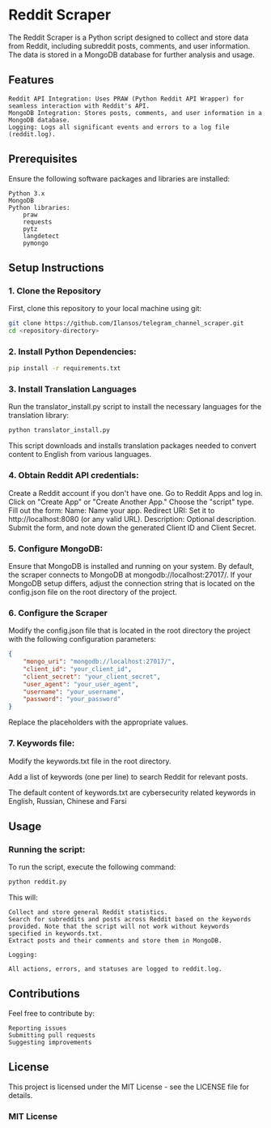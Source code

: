 # Reddit Scraper

The Reddit Scraper is a Python script designed to collect and store data from Reddit, including subreddit posts, comments, and user information. The data is stored in a MongoDB database for further analysis and usage.

## Features

    Reddit API Integration: Uses PRAW (Python Reddit API Wrapper) for seamless interaction with Reddit's API.
    MongoDB Integration: Stores posts, comments, and user information in a MongoDB database.
    Logging: Logs all significant events and errors to a log file (reddit.log).

## Prerequisites

Ensure the following software packages and libraries are installed:

    Python 3.x
    MongoDB
    Python libraries:
        praw
        requests
        pytz
        langdetect
        pymongo

## Setup Instructions

### 1. Clone the Repository

First, clone this repository to your local machine using git:

```bash
git clone https://github.com/Ilansos/telegram_channel_scraper.git
cd <repository-directory>
```

### 2. Install Python Dependencies:

```bash
pip install -r requirements.txt
```

### 3. Install Translation Languages

Run the translator_install.py script to install the necessary languages for the translation library:

```bash
python translator_install.py
```

This script downloads and installs translation packages needed to convert content to English from various languages.


### 4. Obtain Reddit API credentials:

Create a Reddit account if you don't have one.
Go to Reddit Apps and log in.
Click on "Create App" or "Create Another App."
Choose the "script" type.
Fill out the form:
    Name: Name your app.
    Redirect URI: Set it to http://localhost:8080 (or any valid URL).
    Description: Optional description.
Submit the form, and note down the generated Client ID and Client Secret.

### 5. Configure MongoDB:

Ensure that MongoDB is installed and running on your system. By default, the scraper connects to MongoDB at mongodb://localhost:27017/. If your MongoDB setup differs, adjust the connection string that is located on the config.json file on the root directory of the project.

### 6. Configure the Scraper

Modify the config.json file that is located in the root directory the project with the following configuration parameters:

```json
{
    "mongo_uri": "mongodb://localhost:27017/",
    "client_id": "your_client_id",
    "client_secret": "your_client_secret",
    "user_agent": "your_user_agent",
    "username": "your_username",
    "password": "your_password"
}
```

Replace the placeholders with the appropriate values.

### 7. Keywords file:

Modify the keywords.txt file in the root directory.

Add a list of keywords (one per line) to search Reddit for relevant posts.

The default content of keywords.txt are cybersecurity related keywords in English, Russian, Chinese and Farsi

## Usage

### Running the script:

To run the script, execute the following command:

```bash
python reddit.py
```

This will:

    Collect and store general Reddit statistics.
    Search for subreddits and posts across Reddit based on the keywords provided. Note that the script will not work without keywords specified in keywords.txt.
    Extract posts and their comments and store them in MongoDB.

    Logging:

    All actions, errors, and statuses are logged to reddit.log.

## Contributions

Feel free to contribute by:

    Reporting issues
    Submitting pull requests
    Suggesting improvements

## License

This project is licensed under the MIT License - see the LICENSE file for details.

### MIT License
